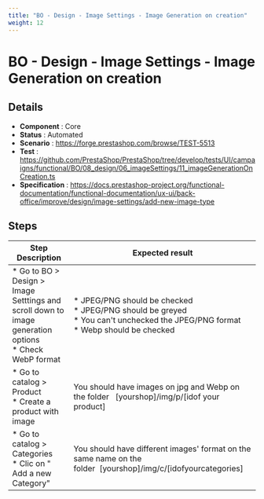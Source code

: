 ```yaml
---
title: "BO - Design - Image Settings - Image Generation on creation"
weight: 12
---
```


# BO - Design - Image Settings - Image Generation on creation
## Details
* **Component** : Core
* **Status** : Automated
* **Scenario** : https://forge.prestashop.com/browse/TEST-5513
* **Test** : https://github.com/PrestaShop/PrestaShop/tree/develop/tests/UI/campaigns/functional/BO/08_design/06_imageSettings/11_imageGenerationOnCreation.ts
* **Specification** : https://docs.prestashop-project.org/functional-documentation/functional-documentation/ux-ui/back-office/improve/design/image-settings/add-new-image-type

## Steps
| Step Description | Expected result |
| ----- | ----- |
| * Go to BO > Design > Image Setttings and scroll down to image generation options<br> * Check WebP format | * JPEG/PNG should be checked <br> * JPEG/PNG should be greyed <br> * You can't unchecked the JPEG/PNG format<br> * Webp should be checked |
| * Go to catalog > Product<br> * Create a product with image | You should have images on jpg and Webp on the folder   [yourshop]/img/p/[idof your product] |
| * Go to catalog > Categories<br> * Clic on " Add a new Category" | You should have different images' format on the same name on the folder  [yourshop]/img/c/[idofyourcategories] |
